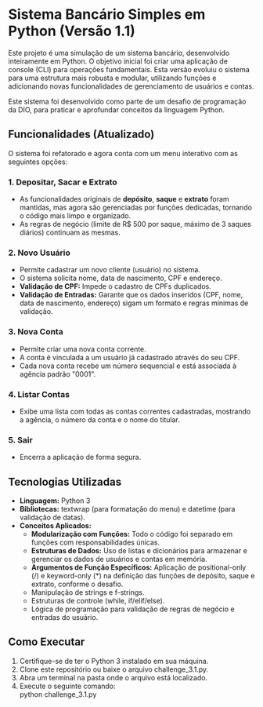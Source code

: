 # **Sistema Bancário Simples em Python (Versão 1.1)**

Este projeto é uma simulação de um sistema bancário, desenvolvido inteiramente em Python. O objetivo inicial foi criar uma aplicação de console (CLI) para operações fundamentais. Esta versão evoluiu o sistema para uma estrutura mais robusta e modular, utilizando funções e adicionando novas funcionalidades de gerenciamento de usuários e contas.

Este sistema foi desenvolvido como parte de um desafio de programação da DIO, para praticar e aprofundar conceitos da linguagem Python.

## **Funcionalidades (Atualizado)**

O sistema foi refatorado e agora conta com um menu interativo com as seguintes opções:

### **1\. Depositar, Sacar e Extrato**

* As funcionalidades originais de **depósito**, **saque** e **extrato** foram mantidas, mas agora são gerenciadas por funções dedicadas, tornando o código mais limpo e organizado.  
* As regras de negócio (limite de R$ 500 por saque, máximo de 3 saques diários) continuam as mesmas.

### **2\. Novo Usuário**

* Permite cadastrar um novo cliente (usuário) no sistema.  
* O sistema solicita nome, data de nascimento, CPF e endereço.  
* **Validação de CPF:** Impede o cadastro de CPFs duplicados.  
* **Validação de Entradas:** Garante que os dados inseridos (CPF, nome, data de nascimento, endereço) sigam um formato e regras mínimas de validação.

### **3\. Nova Conta**

* Permite criar uma nova conta corrente.  
* A conta é vinculada a um usuário já cadastrado através do seu CPF.  
* Cada nova conta recebe um número sequencial e está associada à agência padrão "0001".

### **4\. Listar Contas**

* Exibe uma lista com todas as contas correntes cadastradas, mostrando a agência, o número da conta e o nome do titular.

### **5\. Sair**

* Encerra a aplicação de forma segura.

## **Tecnologias Utilizadas**

* **Linguagem:** Python 3  
* **Bibliotecas:** textwrap (para formatação do menu) e datetime (para validação de datas).  
* **Conceitos Aplicados:**  
  * **Modularização com Funções:** Todo o código foi separado em funções com responsabilidades únicas.  
  * **Estruturas de Dados:** Uso de listas e dicionários para armazenar e gerenciar os dados de usuários e contas em memória.  
  * **Argumentos de Função Específicos:** Aplicação de positional-only (/) e keyword-only (\*) na definição das funções de depósito, saque e extrato, conforme o desafio.  
  * Manipulação de strings e f-strings.  
  * Estruturas de controle (while, if/elif/else).  
  * Lógica de programação para validação de regras de negócio e entradas do usuário.

## **Como Executar**

1. Certifique-se de ter o Python 3 instalado em sua máquina.  
2. Clone este repositório ou baixe o arquivo challenge\_3.1.py.  
3. Abra um terminal na pasta onde o arquivo está localizado.  
4. Execute o seguinte comando:  
   python challenge\_3.1.py  
